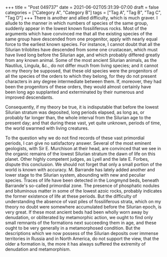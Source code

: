 +++
title = "Post 049737"
date = 2021-06-02T05:31:39-07:00
draft = false
categories = ["Category A", "Category B"]
tags = ["Tag A", "Tag B", "Tag C", "Tag D"]
+++
There is another and allied difficulty, which is much graver. I allude to the manner in which numbers of species of the same group, suddenly appear in the lowest known fossiliferous rocks. Most of the arguments which have convinced me that all the existing species of the same group have descended from one progenitor, apply with nearly equal force to the earliest known species. For instance, I cannot doubt that all the Silurian trilobites have descended from some one crustacean, which must have lived long before the Silurian age, and which probably differed greatly from any known animal. Some of the most ancient Silurian animals, as the Nautilus, Lingula, &c., do not differ much from living species; and it cannot on my theory be supposed, that these old species were the progenitors of all the species of the orders to which they belong, for they do not present characters in any degree intermediate between them. If, moreover, they had been the progenitors of these orders, they would almost certainly have been long ago supplanted and exterminated by their numerous and improved descendants.

Consequently, if my theory be true, it is indisputable that before the lowest Silurian stratum was deposited, long periods elapsed, as long as, or probably far longer than, the whole interval from the Silurian age to the present day; and that during these vast, yet quite unknown, periods of time, the world swarmed with living creatures.

To the question why we do not find records of these vast primordial periods, I can give no satisfactory answer. Several of the most eminent geologists, with Sir E. Murchison at their head, are convinced that we see in the organic remains of the lowest Silurian stratum the dawn of life on this planet. Other highly competent judges, as Lyell and the late E. Forbes, dispute this conclusion. We should not forget that only a small portion of the world is known with accuracy. M. Barrande has lately added another and lower stage to the Silurian system, abounding with new and peculiar species. Traces of life have been detected in the Longmynd beds, beneath Barrande's so-called primordial zone. The presence of phosphatic nodules and bituminous matter in some of the lowest azoic rocks, probably indicates the former existence of life at these periods. But the difficulty of understanding the absence of vast piles of fossiliferous strata, which on my theory no doubt were somewhere accumulated before the Silurian epoch, is very great. If these most ancient beds had been wholly worn away by denudation, or obliterated by metamorphic action, we ought to find only small remnants of the formations next succeeding them in age, and these ought to be very generally in a metamorphosed condition. But the descriptions which we now possess of the Silurian deposits over immense territories in Russia and in North America, do not support the view, that the older a formation is, the more it has always suffered the extremity of denudation and metamorphism.
